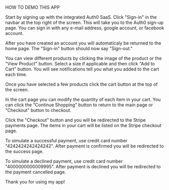 HOW TO DEMO THIS APP

Start by signing up with the integrated Auth0 SaaS.  Click "Sign-in" in the navbar at the top right of the screen.  This will take you to the Auth0 sign-up page.
You can sign in with any e-mail address, google account, or facebook account.

After you have created an account you will automaticaly be returned to the home page.  The "Sign-in" button should now say "Sign-out."

You can view different products by clicking the image of the product or the "View Product" button.  Select a size if applicable and then click "Add to Cart" button.
You will see notifications tell you what you added to the cart each time.

Once you have selected a few products click the cart button at the top of the screen.

In the cart page you can modify the quantity of each item in your cart.  You can click the "Continue Shopping" button to return to the main page or "Checkout" button to checkout.

Click the "Checkout" button and you will be redirected to the Stripe payments page.  The items in your cart will be listed on the Stripe checkout page.

To simulate a successful payment, use credit card number "4242424242424242".  After payment is confirmed you will be redirected to the success page.

To simulate a declined payment, use credit card number "4000000000009995".  After payment is declined you will be redirected to the payment cancelled page.

Thank you for using my app!
